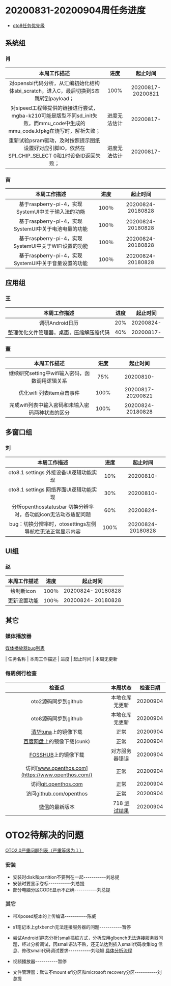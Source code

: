 # 20200831-20200904周任务进度
- [oto8任务优先级](https://github.com/openthos/app-testing-results/blob/master/%E5%8A%9F%E8%83%BD%E6%B5%8B%E8%AF%95%E7%9B%B8%E5%85%B3/oto8%E4%BB%BB%E5%8A%A1%E4%BC%98%E5%85%88%E7%BA%A7%E5%88%97%E8%A1%A8.md)

## 系统组
### 肖

|                    本周工作描述                   |      进度      |  起止时间  |
| :----------------------------------------------: | :------------: | :--------: |
| 对opensbi代码分析，从汇编初始化结构体sbi_scratch，进入C，最后切换到S态跳转到payload； | 100% | 20200817-20200821 |
| 对sipeed工程师提供的链接进行尝试，mgba-k210可能是版型不同sd_init失败，而mmu_code中生成的mmu_code.kfpkg在烧写时，解析失败； | 进度无法估计 | 20200817- |
| 重新试验psram驱动，及时按照提示图纸设置好对应引脚IO，依然在SPI_CHIP_SELECT 0和1时设备ID返回失败； | 进度无法估计 | 20200817- |

### 苗

|                    本周工作描述                    | 进度 |     起止时间      |
| :------------------------------------------------: | :--: | :---------------: |
| 基于raspberry-pi-4，实现SystemUI中关于输入法的功能 | 100％ | 20200824- 20180828 |
| 基于raspberry-pi-4，实现SystemUI中关于电池电量的功能 | 100％ | 20200824- 20180828 |
| 基于raspberry-pi-4，实现SystemUI中关于WIFI设置的功能 | 100％ | 20200824- 20180828 |
| 基于raspberry-pi-4，实现SystemUI中关于音量设置的功能 | 100％ | 20200824- 20180828 |

## 应用组

### 王

|     本周工作描述     | 进度 | 起止时间  |
| :------------------: | :--: | :-------: |
| 调研Android日历 | 20%  | 20200824- |
| 整理优化文件管理器，桌面，压缩解压缩代码          | 40%  | 20200817- |

### 董

|                    本周工作描述                    | 进度 |     起止时间      |
| :------------------------------------------------: | :--: | :---------------: |
|继续研究setting中wifi输入密码，函数调用逻辑关系  | 75%  | 20200810- |
|优化wifi  列表item点击事件 | 100%  | 20200817-20200821 |
|完成wifi列表中输入密码和未输入密码两种状态的区分 | 100%  | 20200824- 20180828|

## 多窗口组

### 刘

|                    本周工作描述                    | 进度 |     起止时间      |
| :------------------------------------------------: | :--: | :---------------: |
|oto8.1 settings 外接设备UI逻辑功能实现  | 10% | 20200810- |
|oto8.1 settings 网络界面UI逻辑功能实现  | 30% | 20200810- |
|分析openthosstatusbar 切换分辨率时，各功能icon无法动态适配问题 | 60%  | 20200824- |
|bug：切换分辨率时，otosettings左侧导航栏无法正常显示内容  | 100% | 20200824- 20180828 |

## UI组

### 赵

|    本周工作描述    | 进度 |     起止时间      |
| :------------: | :--: | :---------------: |
| 绘制新icon | 100％ | 20200824- 20180828 |
| 更新设置功能 | 100％ | 20200824- 20180828 |

## 其它

### 媒体播放器

[媒体播放器bug列表](https://github.com/openthos/app-testing-results/blob/master/%E5%85%B6%E5%AE%83%E5%BA%94%E7%94%A8/oto%E5%AA%92%E4%BD%93%E6%92%AD%E6%94%BE%E5%99%A8.md)

|          任务名称          | 本周工作描述 | 进度 |  起止时间  |
本周无更新

### 每周例行检查

|         检查点          |                           本周状态                           | 检查日期 |
| :---------------------: | :----------------------------------------------------------: | :------: |
|  oto2源码同步到github   |                 本地仓库无更新                 | 20200904 |
|  oto8源码同步到github   |                 本地仓库无更新                 | 20200904 |
|  [清华tuna](https://mirrors.tuna.tsinghua.edu.cn/openthos/Release/8.1/unstable/)上的镜像下载  |                             正常                             | 20200904 |
|  [百度网盘](https://pan.baidu.com/s/1IAlhGoAs34XLTNWKzopPew)上的镜像下载(cunk)  |                             正常                             | 20200904 |
|   [FOSSHUB](https://www.fosshub.com/OPENTHOS.html)上的镜像下载   |               对方服务器错误                                           | 20200904 |
|  访问[www.openthos.com](https://www.openthos.com/)  |                             正常                             | 20200904 |
| 访问[git.openthos.com](https://git.openthos.com/) |                             正常                             | 20200904 |
| 访问[github.com/openthos](https://github.com/openthos) |                             正常                             | 20200904 |
| [微信](https://weixin.qq.com/)的最新版本 | 718 [测试结果](https://github.com/openthos/app-testing-results/blob/master/%E5%85%B6%E5%AE%83%E5%BA%94%E7%94%A8/%E5%BE%AE%E4%BF%A1%E9%97%AE%E9%A2%98.md) | 20200904 |



# OTO2待解决的问题
[OTO2.0严重问题列表（严重等级为１）](https://github.com/openthos/app-testing-results/blob/master/%E5%8A%9F%E8%83%BD%E6%B5%8B%E8%AF%95%E7%9B%B8%E5%85%B3/OTO2.0%E4%B8%A5%E9%87%8D%E9%97%AE%E9%A2%98%E5%88%97%E8%A1%A8.md)

### 安装

- 安装时disk和partition不要列在一起-----------刘总提
- 安装时要显示卷标-----------刘总提
- 部分电脑分区CODE显示不正确-----------刘总提

### 其它

- 带Xposed版本的上传编译-----------陈威

- s1笔记本上gfxbench无法连接服务器的问题-----------暂停

- 尝试Android[静态分析]smali插桩方式，分析应用glbench无法连接服务器问题，经过分析调试，因smali语法不熟，还无法达到插入smali代码收集log 信息、修改smali代码调试要求-----------刘晓旭 [具体分析流程](https://github.com/openthos/multiwin-analysis/blob/master/multiwindow/liuxx/Android%20smali%22%E6%8F%92%E6%A1%A9%22%E8%B0%83%E8%AF%95apk.md)
- 视频播放器-----------暂停
- 文件管理器：默认不mount efi分区和microsoft recovery分区-----------刘总提
